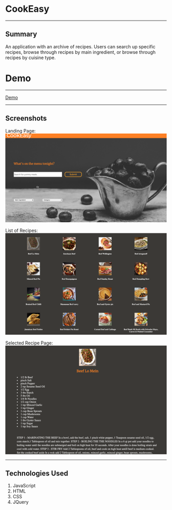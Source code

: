 CookEasy
========
* * *



Summary
-------

An application with an archive of recipes. Users can search up specific recipes, browse through recipes by main ingredient, or browse through recipes by cuisine type.

Demo
====
* * *

[Demo](https://jennantran.github.io/CookEasy/)


* * *

Screenshots
-----------

Landing Page:
![Landing Page](LandingPage.png)

List of Recipes:
![List of Recipes](RecipeList.png)

Selected Recipe Page:
![Selected Recipe](SelectedRecipe.png)

* * *

Technologies Used
-----------------
1. JavaScript
2. HTML
3. CSS
4. JQuery
